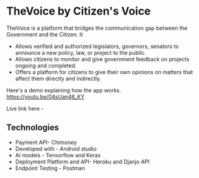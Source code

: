 # TheVoice by Citizen's Voice

TheVoice is a platform that bridges the communication gap between the Government and the Citizen. It
- Allows verified and authorized legislators, governors, senators to announce a new policy, law, or project to the public.
- Allows citizens to monitor and give government feedback on projects ongoing and completed.
- Offers a platform for citizens to give their own opinions on matters that affect them directly and indirectly.

Here's a demo explaining how the app works. https://youtu.be/04sUan46_KY

Live link here - 

## Technologies

- Payment API- Chimoney
- Developed with - Android studio
- AI models - Tensorflow and Keras
- Deployment Platform and API- Heroku and Djanjo API
- Endpoint Testing - Postman

